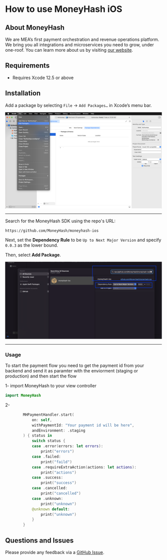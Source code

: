 # How to use MoneyHash iOS

## About MoneyHash

We are MEA’s first payment orchestration and revenue operations platform. We bring you all integrations and microservices you need to grow, under one-roof.
You can learn more about us by visiting [our website](https://www.moneyhash.io/).

## Requirements

- Requires Xcode 12.5 or above

## Installation

Add a package by selecting `File` → `Add Packages…` in Xcode’s menu bar.

<img src="docs/swiftpm_step1.png">

---

Search for the MoneyHash SDK using the repo's URL:
```console
https://github.com/MoneyHash/moneyhash-ios
```

Next, set the **Dependency Rule** to be `Up to Next Major Version` and specify `0.0.3` as the lower bound.

Then, select **Add Package**.

<img src="docs/swiftpm_step2.png">

---

### Usage

To start the payment flow you need to get the payment id from your backend and send it as paramter with the enviorment (staging or production) and then start the flow

1- import MoneyHash to your view controller
```swift
import MoneyHash
```

2- 

```swift
        MHPaymentHandler.start(
            on: self,
            withPaymentId: "Your payment id will be here",
            andEnvironment: .staging
        ) { status in
            switch status {
            case .error(errors: let errors):
                print("errors")
            case .failed:
                print("faild")
            case .requireExtraAction(actions: let actions):
                print("actions")
            case .success:
                print("success")
            case .cancelled:
                print("cancelled")
            case .unknown:
                print("unknown")
            @unknown default:
                print("unknown")
            }
        }
```

## Questions and Issues

Please provide any feedback via a [GitHub Issue](https://github.com/MoneyHash/moneyhash-ios/issues/new?template=bug_report.md).
